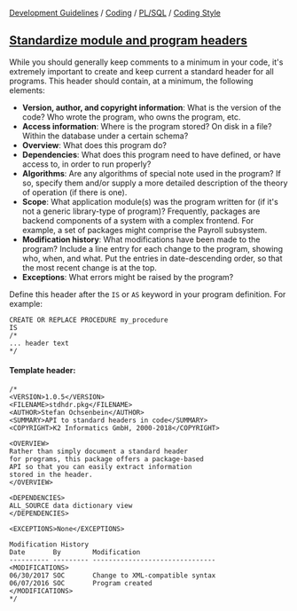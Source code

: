 [Development Guidelines](../../../../README.md) / [Coding](../../../../README.md#coding) / [PL/SQL](../../../../README.md#coding_pl_sql) / [Coding Style](../../../../doc/coding/pl_sql/coding_style.md)

## [Standardize module and program headers](../../../../doc/coding/pl_sql/coding_style.md#StdHeader)

While you should generally keep comments to a minimum in your code, it's extremely important to create and keep current a standard header for all programs. This header should contain, at a minimum, the following elements:

- **Version, author, and copyright information**: What is the version of the code? Who wrote the program, who owns the program, etc.
- **Access information**: Where is the program stored? On disk in a file? Within the database under a certain schema?
- **Overview**: What does this program do?
- **Dependencies**: What does this program need to have defined, or have access to, in order to run properly?
- **Algorithms**: Are any algorithms of special note used in the program? If so, specify them and/or supply a more detailed description of the theory of operation (if there is one).
- **Scope**: What application module(s) was the program written for (if it's not a generic library-type of program)? Frequently, packages are backend components of a system with a complex frontend. For example, a set of packages might comprise the Payroll subsystem.
- **Modification history**: What modifications have been made to the program? Include a line entry for each change to the program, showing who, when, and what. Put the entries in date-descending order, so that the most recent change is at the top.
- **Exceptions**: What errors might be raised by the program?

Define this header after the `IS` or `AS` keyword in your program definition. For example:

```PLSQL
CREATE OR REPLACE PROCEDURE my_procedure
IS
/*
... header text
*/
```

#### Template header:

```PLSQL
/*
<VERSION>1.0.5</VERSION>
<FILENAME>stdhdr.pkg</FILENAME>
<AUTHOR>Stefan Ochsenbein</AUTHOR>
<SUMMARY>API to standard headers in code</SUMMARY>
<COPYRIGHT>K2 Informatics GmbH, 2000-2018</COPYRIGHT>

<OVERVIEW>
Rather than simply document a standard header
for programs, this package offers a package-based
API so that you can easily extract information
stored in the header.
</OVERVIEW>

<DEPENDENCIES>
ALL_SOURCE data dictionary view
</DEPENDENCIES>

<EXCEPTIONS>None</EXCEPTIONS>

Modification History
Date       By        Modification
---------- --------- -------------------------------
<MODIFICATIONS>
06/30/2017 SOC       Change to XML-compatible syntax
06/07/2016 SOC       Program created
</MODIFICATIONS>
*/
```

